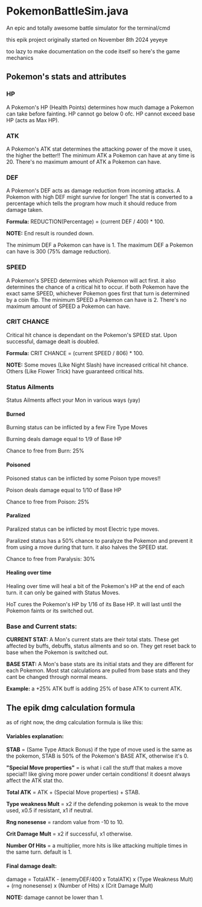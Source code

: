 # PokemonBattleSim.java
An epic and totally awesome battle simulator for the terminal/cmd

this epik project originally started on November 8th 2024 yeyeye

too lazy to make documentation on the code itself so here's the game mechanics

## Pokemon's stats and attributes

### HP
A Pokemon's HP (Health Points) determines how much damage a Pokemon can take before fainting.
HP cannot go below 0 ofc.
HP cannot exceed base HP (acts as Max HP).

### ATK
A Pokemon's ATK stat determines the attacking power of the move it uses, the higher the better!!
The minimum ATK a Pokemon can have at any time is 20.
There's no maximum amount of ATK a Pokemon can have.

### DEF
A Pokemon's DEF acts as damage reduction from incoming attacks. A Pokemon with high DEF might survive for longer! The stat is converted to a percentage which tells the program how much it should reduce from damage taken.

**Formula:** REDUCTION(Percentage) = (current DEF / 400) * 100.

**NOTE:** End result is rounded down.

The minimum DEF a Pokemon can have is 1.
The maximum DEF a Pokemon can have is 300 (75% damage reduction).

### SPEED
A Pokemon's SPEED determines which Pokemon will act first. it also determines the chance of a critical hit to occur. if both Pokemon have the exact same SPEED, whichever Pokemon goes first that turn is determined by a coin flip.
The minimum SPEED a Pokemon can have is 2.
There's no maximum amount of SPEED a Pokemon can have.

### CRIT CHANCE
Critical hit chance is dependant on the Pokemon's SPEED stat. Upon successful, damage dealt is doubled.

**Formula:** CRIT CHANCE = (current SPEED / 806) * 100.

**NOTE:** Some moves (Like Night Slash) have increased critical hit chance. Others (Like Flower Trick) have guaranteed critical hits.

### Status Ailments
Status Ailments affect your Mon in various ways (yay)
#### Burned
Burning status can be inflicted by a few Fire Type Moves

Burning deals damage equal to 1/9 of Base HP

Chance to free from Burn: 25%

#### Poisoned
Poisoned status can be inflicted by some Poison type moves!!

Poison deals damage equal to 1/10 of Base HP

Chance to free from Poison: 25%

#### Paralized
Paralized status can be inflicted by most Electric type moves.

Paralized status has a 50% chance to paralyze the Pokemon and prevent it from using a move during that turn. it also halves the SPEED stat.

Chance to free from Paralysis: 30%
#### Healing over time

Healing over time will heal a bit of the Pokemon's HP at the end of each turn. it can only be gained with Status Moves.

HoT cures the Pokemon's HP by 1/16 of its Base HP. It will last until the Pokemon faints or its switched out.

### Base and Current stats:
**CURRENT STAT:** A Mon's current stats are their total stats. These get affected by buffs, debuffs, status ailments and so on. They get reset back to base when the Pokemon is switched out.

**BASE STAT:** A Mon's base stats are its initial stats and they are different for each Pokemon. Most stat calculations are pulled from base stats and they cant be changed through normal means.

**Example:** a +25% ATK buff is adding 25% of base ATK to current ATK.

## The epik dmg calculation formula
as of right now, the dmg calculation formula is like this:

#### Variables explanation:
**STAB** = (Same Type Attack Bonus) if the type of move used is the same as the pokemon, STAB is 50% of the Pokemon's BASE ATK, otherwise it's 0.

**"Special Move properties"** = is what i call the stuff that makes a move special!! like giving more power under certain conditions! it doesnt always affect the ATK stat tho.

**Total ATK** = ATK + (Special Move properties) + STAB.

**Type weakness Mult** = x2 if the defending pokemon is weak to the move used, x0.5 if resistant, x1 if neutral.

**Rng nonesense** = random value from -10 to 10.

**Crit Damage Mult** = x2 if successful, x1 otherwise.

**Number Of Hits** = a multiplier, more hits is like attacking multiple times in the same turn. default is 1.

#### Final damage dealt:
damage = TotalATK - (enemyDEF/400 x TotalATK) x (Type Weakness Mult) + (rng nonesense) x (Number of Hits) x (Crit Damage Mult)

**NOTE:** damage cannot be lower than 1.
